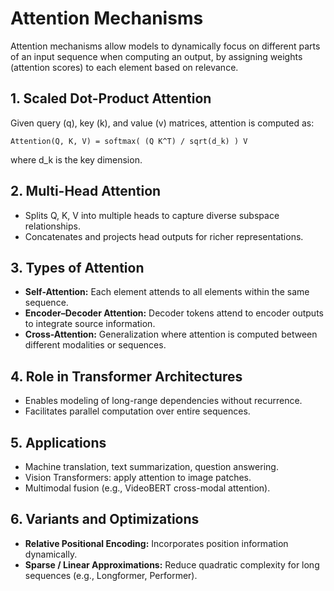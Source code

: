 # Attention Mechanisms

Attention mechanisms allow models to dynamically focus on different parts of an input sequence when computing an output, by assigning weights (attention scores) to each element based on relevance.

## 1. Scaled Dot-Product Attention

Given query (q), key (k), and value (v) matrices, attention is computed as:

```text
Attention(Q, K, V) = softmax( (Q K^T) / sqrt(d_k) ) V
```

where d_k is the key dimension.

## 2. Multi-Head Attention

- Splits Q, K, V into multiple heads to capture diverse subspace relationships.
- Concatenates and projects head outputs for richer representations.

## 3. Types of Attention

- **Self-Attention:** Each element attends to all elements within the same sequence.
- **Encoder–Decoder Attention:** Decoder tokens attend to encoder outputs to integrate source information.
- **Cross-Attention:** Generalization where attention is computed between different modalities or sequences.

## 4. Role in Transformer Architectures

- Enables modeling of long-range dependencies without recurrence.
- Facilitates parallel computation over entire sequences.

## 5. Applications

- Machine translation, text summarization, question answering.
- Vision Transformers: apply attention to image patches.
- Multimodal fusion (e.g., VideoBERT cross-modal attention).

## 6. Variants and Optimizations

- **Relative Positional Encoding:** Incorporates position information dynamically.
- **Sparse / Linear Approximations:** Reduce quadratic complexity for long sequences (e.g., Longformer, Performer).
